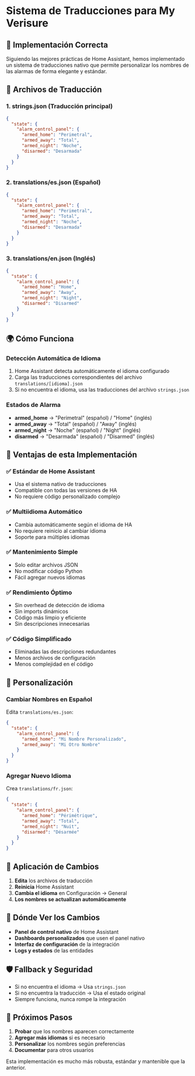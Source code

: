 # Sistema de Traducciones para My Verisure

## 🎯 Implementación Correcta

Siguiendo las mejores prácticas de Home Assistant, hemos implementado un sistema de traducciones nativo que permite personalizar los nombres de las alarmas de forma elegante y estándar.

## 📁 Archivos de Traducción

### 1. **strings.json** (Traducción principal)
```json
{
  "state": {
    "alarm_control_panel": {
      "armed_home": "Perimetral",
      "armed_away": "Total",
      "armed_night": "Noche",
      "disarmed": "Desarmada"
    }
  }
}
```

### 2. **translations/es.json** (Español)
```json
{
  "state": {
    "alarm_control_panel": {
      "armed_home": "Perimetral",
      "armed_away": "Total",
      "armed_night": "Noche",
      "disarmed": "Desarmada"
    }
  }
}
```

### 3. **translations/en.json** (Inglés)
```json
{
  "state": {
    "alarm_control_panel": {
      "armed_home": "Home",
      "armed_away": "Away",
      "armed_night": "Night",
      "disarmed": "Disarmed"
    }
  }
}
```

## 🌍 Cómo Funciona

### **Detección Automática de Idioma**
1. Home Assistant detecta automáticamente el idioma configurado
2. Carga las traducciones correspondientes del archivo `translations/[idioma].json`
3. Si no encuentra el idioma, usa las traducciones del archivo `strings.json`

### **Estados de Alarma**
- **armed_home** → "Perimetral" (español) / "Home" (inglés)
- **armed_away** → "Total" (español) / "Away" (inglés)
- **armed_night** → "Noche" (español) / "Night" (inglés)
- **disarmed** → "Desarmada" (español) / "Disarmed" (inglés)

## 🔧 Ventajas de esta Implementación

### ✅ **Estándar de Home Assistant**
- Usa el sistema nativo de traducciones
- Compatible con todas las versiones de HA
- No requiere código personalizado complejo

### ✅ **Multiidioma Automático**
- Cambia automáticamente según el idioma de HA
- No requiere reinicio al cambiar idioma
- Soporte para múltiples idiomas

### ✅ **Mantenimiento Simple**
- Solo editar archivos JSON
- No modificar código Python
- Fácil agregar nuevos idiomas

### ✅ **Rendimiento Óptimo**
- Sin overhead de detección de idioma
- Sin imports dinámicos
- Código más limpio y eficiente
- Sin descripciones innecesarias

### ✅ **Código Simplificado**
- Eliminadas las descripciones redundantes
- Menos archivos de configuración
- Menos complejidad en el código

## 🎨 Personalización

### **Cambiar Nombres en Español**
Edita `translations/es.json`:
```json
{
  "state": {
    "alarm_control_panel": {
      "armed_home": "Mi Nombre Personalizado",
      "armed_away": "Mi Otro Nombre"
    }
  }
}
```

### **Agregar Nuevo Idioma**
Crea `translations/fr.json`:
```json
{
  "state": {
    "alarm_control_panel": {
      "armed_home": "Périmétrique",
      "armed_away": "Total",
      "armed_night": "Nuit",
      "disarmed": "Désarmée"
    }
  }
}
```

## 🔄 Aplicación de Cambios

1. **Edita** los archivos de traducción
2. **Reinicia** Home Assistant
3. **Cambia el idioma** en Configuración → General
4. **Los nombres se actualizan automáticamente**

## 📱 Dónde Ver los Cambios

- **Panel de control nativo** de Home Assistant
- **Dashboards personalizados** que usen el panel nativo
- **Interfaz de configuración** de la integración
- **Logs y estados** de las entidades

## 🛡️ Fallback y Seguridad

- Si no encuentra el idioma → Usa `strings.json`
- Si no encuentra la traducción → Usa el estado original
- Siempre funciona, nunca rompe la integración

## 🚀 Próximos Pasos

1. **Probar** que los nombres aparecen correctamente
2. **Agregar más idiomas** si es necesario
3. **Personalizar** los nombres según preferencias
4. **Documentar** para otros usuarios

Esta implementación es mucho más robusta, estándar y mantenible que la anterior. 